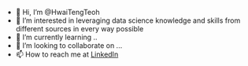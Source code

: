 - 👋 Hi, I’m @HwaiTengTeoh
- 👀 I’m interested in leveraging data science knowledge and skills from different sources in every way possible
- 🌱 I’m currently learning ..
- 💞️ I’m looking to collaborate on ...
- 📫 How to reach me at [LinkedIn](www.linkedin.com/in/hwai-teng-teoh-9a793013a)

<!---
HwaiTengTeoh/HwaiTengTeoh is a ✨ special ✨ repository because its `README.md` (this file) appears on your GitHub profile.
You can click the Preview link to take a look at your changes.
--->
